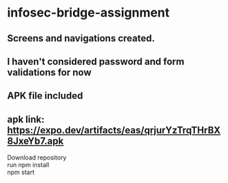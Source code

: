 # infosec-bridge-assignment

## Screens and navigations created.
## I haven't considered password and form validations for now
## APK file included
## apk link: https://expo.dev/artifacts/eas/qrjurYzTrqTHrBX8JxeYb7.apk

Download repository </br>
run npm install </br>
npm start </br>
